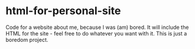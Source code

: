 # html-for-personal-site
Code for a website about me, because I was (am) bored. It will include the HTML for the site - feel free to do whatever you want with it. This is just a boredom project.
